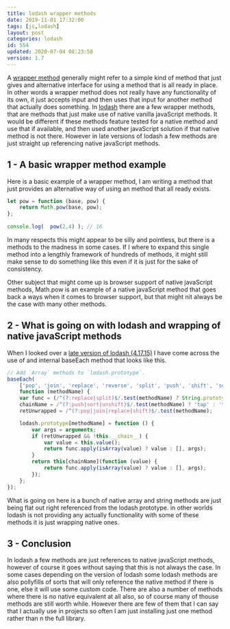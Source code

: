 ```yaml
---
title: lodash wrapper methods
date: 2019-11-01 17:32:00
tags: [js,lodash]
layout: post
categories: lodash
id: 554
updated: 2020-07-04 08:23:58
version: 1.7
---
```


A [wrapper method](https://stackoverflow.com/questions/326596/how-do-i-wrap-a-function-in-javascript) generally might refer to a simple kind of method that just gives and alternative interface for using a method that is all ready in place. In other words a wrapper method does not really have any functionality of its own, it just accepts input and then uses that input for another method that actually does something. In [lodash](https://lodash.com/) there are a few wrapper methods, that are methods that just make use of native vanilla javaScript methods. It would be different if these methods feature tested for a native method and use that if available, and then used another javaScript solution if that native method is not there. However in late versions of lodash a few methods are just straight up referencing native javaScript methods.

<!-- more -->

## 1 - A basic wrapper method example

Here is a basic example of a wrapper method, I am writing a method that just provides an alternative way of using an method that all ready exists.

```js
let pow = function (base, pow) {
    return Math.pow(base, pow);
};
 
console.log(  pow(2,4) ); // 16
```

In many respects this might appear to be silly and pointless, but there is a methods to the madness in some cases. If I where to expand this single method into a lengthly framework of hundreds of methods, it might still make sense to do something like this even if it is just for the sake of consistency. 

Other subject that might come up is browser support of native javaScript methods, Math.pow is an example of a native javaScript method that goes back a ways when it comes to browser support, but that might nit always be the case with many other methods.

## 2 - What is going on with lodash and wrapping of native javaScript methods

When I looked over a [late version of lodash \(4.17.15\)](https://raw.githubusercontent.com/lodash/lodash/4.17.15-npm/core.js) I have come across the use of and internal baseEach method that looks like this.

```js
// Add `Array` methods to `lodash.prototype`.
baseEach(
    ['pop', 'join', 'replace', 'reverse', 'split', 'push', 'shift', 'sort', 'splice', 'unshift'],
    function (methodName) {
    var func = (/^(?:replace|split)$/.test(methodName) ? String.prototype : arrayProto)[methodName],
    chainName = /^(?:push|sort|unshift)$/.test(methodName) ? 'tap' : 'thru',
    retUnwrapped = /^(?:pop|join|replace|shift)$/.test(methodName);

    lodash.prototype[methodName] = function () {
        var args = arguments;
        if (retUnwrapped && !this.__chain__) {
            var value = this.value();
            return func.apply(isArray(value) ? value : [], args);
        }
        return this[chainName](function (value) {
            return func.apply(isArray(value) ? value : [], args);
        });
    };
});
```

What is going on here is a bunch of native array and string methods are just being flat out right referenced from the lodash prototype. in other worlds lodash is not providing any actually functionality with some of these methods it is just wrapping native ones.

## 3 - Conclusion

In lodash a few methods are just references to native javaScript methods, however of course it goes without saying that this is not always the case. In some cases depending on the version of lodash some lodash methods are also pollyfills of sorts that will only reference the native method if there is one, else it will use some custom code. There are also a number of methods where there is no native equivalent at all also, so of course many of thouse methods are still worth while. However there are few of them that I can say that I actually use in projects so often I am just installing just one method rather than n the full library.